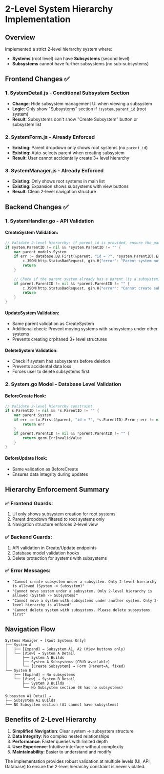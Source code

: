 # 2-Level System Hierarchy Implementation

## Overview
Implemented a strict 2-level hierarchy system where:
- **Systems** (root level) can have **Subsystems** (second level)
- **Subsystems** cannot have further subsystems (no sub-subsystems)

## Frontend Changes ✅

### 1. SystemDetail.js - Conditional Subsystem Section
- **Change**: Hide subsystem management UI when viewing a subsystem
- **Logic**: Only show "Subsystems" section if `!system.parent_id` (root system)
- **Result**: Subsystems don't show "Create Subsystem" button or subsystem list

### 2. SystemForm.js - Already Enforced
- **Existing**: Parent dropdown only shows root systems (no `parent_id`)
- **Existing**: Auto-selects parent when creating subsystem
- **Result**: User cannot accidentally create 3+ level hierarchy

### 3. SystemManager.js - Already Enforced  
- **Existing**: Only shows root systems in main list
- **Existing**: Expansion shows subsystems with view buttons
- **Result**: Clean 2-level navigation structure

## Backend Changes ✅

### 1. SystemHandler.go - API Validation

#### CreateSystem Validation:
```go
// Validate 2-level hierarchy: if parent_id is provided, ensure the parent is a root system
if system.ParentID != nil && *system.ParentID != "" {
    var parent models.System
    if err := database.DB.First(&parent, "id = ?", *system.ParentID).Error; err != nil {
        c.JSON(http.StatusBadRequest, gin.H{"error": "Parent system not found"})
        return
    }
    
    // Check if the parent system already has a parent (is a subsystem)
    if parent.ParentID != nil && *parent.ParentID != "" {
        c.JSON(http.StatusBadRequest, gin.H{"error": "Cannot create subsystem under a subsystem. Only 2-level hierarchy is allowed (System -> Subsystem)"})
        return
    }
}
```

#### UpdateSystem Validation:
- Same parent validation as CreateSystem
- Additional check: Prevent moving systems with subsystems under other systems
- Prevents creating orphaned 3+ level structures

#### DeleteSystem Validation:
- Check if system has subsystems before deletion
- Prevents accidental data loss
- Forces user to delete subsystems first

### 2. System.go Model - Database Level Validation

#### BeforeCreate Hook:
```go
// Validate 2-level hierarchy constraint
if s.ParentID != nil && *s.ParentID != "" {
    var parent System
    if err := tx.First(&parent, "id = ?", *s.ParentID).Error; err != nil {
        return err
    }
    if parent.ParentID != nil && *parent.ParentID != "" {
        return gorm.ErrInvalidValue
    }
}
```

#### BeforeUpdate Hook:
- Same validation as BeforeCreate
- Ensures data integrity during updates

## Hierarchy Enforcement Summary

### ✅ **Frontend Guards:**
1. UI only shows subsystem creation for root systems
2. Parent dropdown filtered to root systems only  
3. Navigation structure enforces 2-level view

### ✅ **Backend Guards:**
1. API validation in Create/Update endpoints
2. Database model validation hooks
3. Delete protection for systems with subsystems

### ✅ **Error Messages:**
- `"Cannot create subsystem under a subsystem. Only 2-level hierarchy is allowed (System -> Subsystem)"`
- `"Cannot move system under a subsystem. Only 2-level hierarchy is allowed (System -> Subsystem)"`
- `"Cannot move a system with subsystems under another system. Only 2-level hierarchy is allowed"`
- `"Cannot delete system with subsystems. Please delete subsystems first"`

## Navigation Flow

```
Systems Manager → [Root Systems Only]
├── System A
│   ├── [Expand] → Subsystem A1, A2 (View buttons only)
│   └── [View] → System A Detail
│       ├── System A Builds
│       ├── System A Subsystems (CRUD available)
│       └── [Create Subsystem] → Form (Parent=A, fixed)
└── System B
    ├── [Expand] → No subsystems  
    └── [View] → System B Detail
        ├── System B Builds
        └── No Subsystem section (B has no subsystems)

Subsystem A1 Detail → 
├── Subsystem A1 Builds
└── NO Subsystem section (A1 cannot have subsystems)
```

## Benefits of 2-Level Hierarchy

1. **Simplified Navigation**: Clear system → subsystem structure
2. **Data Integrity**: No complex nested relationships
3. **Performance**: Faster queries with limited depth
4. **User Experience**: Intuitive interface without complexity
5. **Maintainability**: Easier to understand and modify

The implementation provides robust validation at multiple levels (UI, API, Database) to ensure the 2-level hierarchy constraint is never violated.